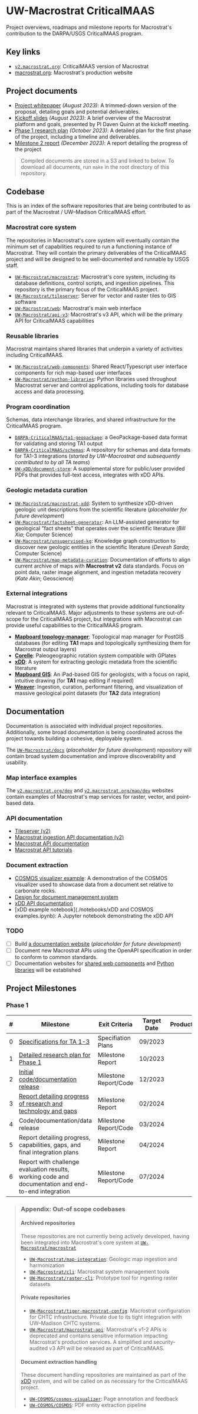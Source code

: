 # UW-Macrostrat CriticalMAAS

Project overviews, roadmaps and milestone reports for Macrostrat's contribution
to the DARPA/USGS CriticalMAAS program.

## Key links

- [`v2.macrostrat.org`](https://v2.macrostrat.org): CriticalMAAS version of
  Macrostrat
- [macrostrat.org](https://macrostrat.org): Macrostrat's production website

## Project documents

- [Project whitepaper](https://s3.macrostrat.chtc.io/web-assets/criticalmaas/media/2023-08-CriticalMAAS-UW-whitepaper.pdf)
  _(August 2023)_: A trimmed-down version of the proposal, detailing goals and
  potential deliverables.
- [Kickoff slides](https://s3.macrostrat.chtc.io/web-assets/media/criticalmaas/media/2023-08-CriticalMAAS-kickoff-slides.pdf)
  _(August 2023)_: A brief overview of the Macrostrat platform and goals,
  presented by PI Daven Quinn at the kickoff meeting.
- [Phase 1 research plan](https://s3.macrostrat.chtc.io/web-assets/criticalmaas/media/2023-10-CriticalMAAS-Phase-1-research-plan.pdf)
  _(October 2023)_: A detailed plan for the first phase of the project,
  including a timeline and deliverables.
- [Milestone 2 report](https://s3.macrostrat.chtc.io/web-assets/media/criticalmaas/media/2023-12-CriticalMAAS-Milestone-2-report.pdf)
  _(December 2023)_: A report detailing the progress of the project

> Compiled documents are stored in a S3 and linked to below. To download all
> documents, run `make` in the root directory of this repository.

## Codebase

This is an index of the software repositories that are being contributed to as
part of the Macrostrat / UW–Madison CriticalMAAS effort.

### Macrostrat core system

The repositories in Macrostrat's core system will eventually contain the minimum
set of capabilities required to run a functioning instance of Macrostrat. They
will contain the primary deliverables of the CriticalMAAS project and will be
designed to be well-documented and runnable by USGS staff.

- [`UW-Macrostrat/macrostrat`](https://github.com/UW-Macrostrat/macrostrat):
  Macrostrat's core system, including its database definitions, control scripts,
  and ingestion pipelines. This repository is the primary focus of the
  CriticalMAAS project.
- [`UW-Macrostrat/tileserver`](https://github.com/UW-Macrostrat/tileserver):
  Server for vector and raster tiles to GIS software
- [`UW-Macrostrat/web`](https://github.com/UW-Macrostrat/web): Macrostrat's main
  web interface
- [`UW-Macrostrat/api-v3`](https://github.com/UW-Macrostrat/api-v3):
  Macrostrat's v3 API, which will be the primary API for CriticalMAAS
  capabilities

### Reusable libraries

Macrostrat maintains shared libraries that underpin a variety of activities
including CriticalMAAS.

- [`UW-Macrostrat/web-components`](https://github.com/UW-Macrostrat/web-components):
  Shared React/Typescript user interface components for rich map-based user
  interfaces
- [`UW-Macrostrat/python-libraries`](https://github.com/UW-Macrostrat/python-libraries):
  Python libraries used throughout Macrostrat server and control applications,
  including tools for database access and data processing.

### Program coordination

Schemas, data interchange libraries, and shared infrastructure for the
CriticalMAAS program.

- [`DARPA-CriticalMAAS/ta1-geopackage`](https://github.com/DARPA-CRITICALMAAS/ta1-geopackage):
  a GeoPackage-based data format for validating and storing TA1 output
- [`DARPA-CriticalMAAS/schemas`](https://github.com/DARPA-CRITICALMAAS/schemas):
  A repository for schemas and data formats for TA1-3 integrations (_started by
  UW–Macrostrat and subsequently contributed to by all TA teams_)
- [`UW-xDD/document-store`](https://github.com/UW-xDD/document-store): A
  supplemental store for public/user provided PDFs that provides full-text
  access, integrates with xDD APIs.

### Geologic metadata curation

- [`UW-Macrostrat/macrostrat-xdd`](https://github.com/UW-Macrostrat/macrostrat-xdd):
  System to synthesize xDD-driven geologic unit descriptions from the scientific
  literature (_placeholder for future development_)
- [`UW-Macrostrat/factsheet-generator`](https://github.com/UW-Macrostrat/factsheet-generator):
  An LLM-assisted generator for geological "fact sheets" that operates over the
  scientific literature (_Bill Xia_; Computer Science)
- [`UW-Macrostrat/unsupervised-kg`](https://github.com/UW-Macrostrat/unsupervised-kg):
  Knowledge graph construction to discover new geologic entities in the
  scientific literature (_Devesh Sarda_; Computer Science)
- [`UW-Macrostrat/map-metadata-curation`](https://github.com/UW-Macrostrat/map-metadata-curation):
  Documentation of efforts to align current archive of maps with **Macrostrat
  v2** data standards. Focus on point data, raster image alignment, and
  ingestion metadata recovery (_Kate Akin_; Geoscience)

### External integrations

Macrostrat is integrated with systems that provide additional functionality
relevant to CriticalMAAS. Major adjustments to these systems are out-of-scope
for the CriticalMAAS project, but integrations with Macrostrat can provide
useful capabilities to the CriticalMAAS program.

- [**Mapboard topology-manager**](https://github.com/Mapboard/topology-manager):
  Topological map manager for PostGIS databases (for editing **TA1** maps and
  topologically synthesizing them for Macrostrat output layers)
- [**Corelle**](https://github.com/UW-Macrostrat/corelle): Paleogeographic
  rotation system compatible with GPlates
- [**xDD**](https://xdd.wisc.edu/): A system for extracting geologic metadata
  from the scientific literature
- [**Mapboard GIS**](https://mapboard-gis.app): An iPad-based GIS for
  geologists, with a focus on rapid, intuitive drawing (for **TA1** map editing
  if required)
- [**Weaver**](https://github.com/digitalcrust/weaver): Ingestion, curation,
  performant filtering, and visualization of massive geological point datasets
  (for **TA2** data integration)

## Documentation

Documentation is associated with individual project repositories. Additionally,
some broad documentation is being coordinated across the project towards
building a cohesive, deployable system.

The [`UW-Macrostrat/docs`](https://github.com/UW-Macrostrat/docs) (_placeholder
for future development_) repository will contain broad system documentation and
improve discoverability and usability.

### Map interface examples

The [`v2.macrostrat.org/dev`](https://v2.macrostrat.org/dev) and
[`v2.macrostrat.org/map/dev`](https://v2.macrostrat.org/map/dev) websites
contain examples of Macrostrat's map services for raster, vector, and
point-based data.

### API documentation

- [Tileserver (v2)](https://tileserver.staging.svc.macrostrat.org/docs)
- [Macrostrat ingestion API documentation (v2)](https://v2.macrostrat.org/api/ingest/docs)
- [Macrostrat API documentation](https://v2.macrostrat.org/api/)
- [Macrostrat API tutorials](https://docs.google.com/document/d/13uLxrS0sI9qmLIERtVvegwXa6_063V5Mz82DzJ9LArw/edit)

### Document extraction

- [COSMOS visualizer example](https://xdd.wisc.edu/set_visualizer/sets/dolomites?query=Belle%20Fourche):
  A demonstration of the COSMOS visualizer used to showcase data from a document
  set relative to carbonate rocks.
- [Design for document management system](https://github.com/UW-xDD/document-store/blob/main/docs/design_doc.md)
- [xDD API documentation](https://xdd.wisc.edu/api/)
- [xDD example notebook](./notebooks/xDD and COSMOS examples.ipynb): A Jupyter
  notebook demonstrating the xDD API

### TODO

- [ ] Build [a documentation website](https://v2.macrostrat.org/docs)
      (_placeholder for future development_)
- [ ] Document new Macrostrat APIs using the OpenAPI specification in order to
      conform to common standards.
- [ ] Documentation websites for
      [shared web components](https://github.com/UW-Macrostrat/web-components)
      and [Python libraries](https://github.com/UW-Macrostrat/python-libraries)
      will be established

## Project Milestones

### Phase 1

| #   | Milestone                                                                                                                                              | Exit Criteria         | Target Date | Product |
| --- | ------------------------------------------------------------------------------------------------------------------------------------------------------ | --------------------- | ----------- | ------- |
| 0   | [Specifications for TA 1-3](https://github.com/DARPA-CRITICALMAAS/schemas)                                                                             | Specifiation Plans    | 09/2023     |         |
| 1   | [Detailed research plan for Phase 1](https://s3.macrostrat.chtc.io/web-assets/media/criticalmaas/media/2023-10-CriticalMAAS-Phase-1-research-plan.pdf) | Milestone Report      | 10/2023     |         |
| 2   | [Initial code/documentation release](https://s3.macrostrat.chtc.io/web-assets/media/criticalmaas/media/2023-12-CriticalMAAS-Milestone-2-report.pdf)    | Milestone Report/Code | 12/2023     |         |
| 3   | [Report detailing progress of research and technology and gaps](https://github.com/UW-Macrostrat/CriticalMAAS/blob/main/milestone-reports/milestone-3/milestone-3-report.md)                                                                                          | Milestone Report      | 02/2024     |         |
| 4   | Code/documentation/data release                                                                                                                        | Milestone Report/Code | 03/2024     |         |
| 5   | Report detailing progress, capabilities, gaps, and final integration plans                                                                             | Milestone Report      | 04/2024     |         |
| 6   | Report with challenge evaluation results, working code and documentation and end-to-end integration                                                    | Milestone Report/Code | 07/2024     |         |

> ### Appendix: Out-of scope codebases
>
> #### Archived repositories
>
> These repositories are not currently being actively developed, having been
> integrated into Macrostrat's core system at
> [`UW-Macrostrat/macrostrat`](https://github.com/UW-Macrostrat/macrostrat)
>
> - [`UW-Macrostrat/map-integration`](https://github.com/UW-Macrostrat/map-integration):
>   Geologic map ingestion and harmonization
> - [`UW-Macrostrat/cli`](https://github.com/UW-Macrostrat/cli): Macrostrat
>   system management tools
> - [`UW-Macrostrat/raster-cli`](https://github.com/UW-Macrostrat/raster-cli):
>   Prototype tool for ingesting raster datasets
>
> #### Private repositories
>
> - [`UW-Macrostrat/tiger-macrostrat-config`](https://github.com/UW-Macrostrat/tiger-macrostrat-config):
>   Macrostrat configuration for CHTC infrastructure. Private due to its tight
>   integration with UW–Madison CHTC systems.
> - [`UW-Macrostrat/macrostrat-api`](https://github.com/UW-Macrostrat/macrostrat-api):
>   Macrostrat's v1-2 APIs is deprecated and contains sensitive information
>   impacting Macrostrat's production services. A simplified and
>   security-audited v3 API will be released as part of CriticalMAAS.
>
> #### Document extraction handling
>
> These document handling repositories are maintained as part of the
> [xDD](https://xdd.wisc.edu/) system, and will be called on as necessary for
> the CriticalMAAS project.
>
> - [`UW-COSMOS/cosmos-visualizer`](https://github.com/UW-COSMOS/cosmos-visualizer):
>   Page annotation and feedback
> - [`UW-COSMOS/COSMOS`](https://github.com/UW-COSMOS/COSMOS): PDF entity
>   extraction pipeline
